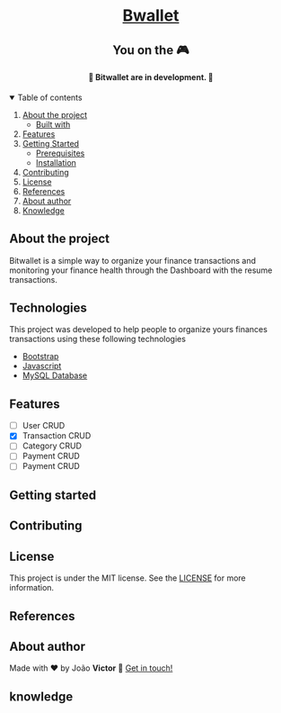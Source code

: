 
<h1 align="center">
    <a href="#">Bwallet</a>
</h1>
<h2 align="center">You on the 🎮</h2>
<h4 align="center"> 
	🚧 Bitwallet are in development. 🚀
</h4>


<details open>
  <summary>Table of contents</summary>
  <ol>
    <li>
      <a href="#about-the-project">About the project</a>
      <ul>
        <li><a href="#technologies">Built with</a></li>
      </ul>
    </li>
    <li>
        <a href="#features">Features</a>
    </li>
    <li>
      <a href="#getting-started">Getting Started</a>
      <ul>
        <li><a href="#prerequisites">Prerequisites</a></li>
        <li><a href="#installation">Installation</a></li>
      </ul>
    </li>
    <li><a href="#contributing">Contributing</a></li>
    <li><a href="#license">License</a></li>
    <li><a href="#references">References</a></li>
    <li><a href="#about-author">About author</a></li>
    <li><a href="#knowledge">Knowledge</a></li>
  </ol>
</details>



## About the project

Bitwallet is a simple way to organize your finance transactions and monitoring your finance health through the Dashboard with the resume transactions. 

## Technologies

This project was developed to help people to organize yours finances transactions using these following technologies

- [Bootstrap](https://getbootstrap.com/docs/4.6/getting-started/introduction/)
- [Javascript](https://developer.mozilla.org/en-US/docs/Web/JavaScript)
- [MySQL Database](https://www.mysql.com/)

## Features

- [ ] User CRUD
- [x] Transaction CRUD 
- [ ] Category CRUD
- [ ] Payment CRUD
- [ ] Payment CRUD

## Getting started

## Contributing

## License
This project is under the MIT license. See the [LICENSE]() for more information.

## References

## About author

Made with ♥ by João **Victor** :wave: [Get in touch!](https://www.linkedin.com/in/victor-costa-jvsc/)

## knowledge